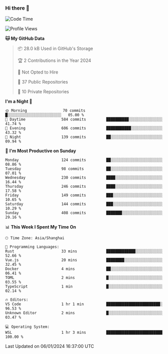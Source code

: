 ### Hi there 👋

<!--
**robinWongM/robinWongM** is a ✨ _special_ ✨ repository because its `README.md` (this file) appears on your GitHub profile.

Here are some ideas to get you started:

- 🔭 I’m currently working on ...
- 🌱 I’m currently learning ...
- 👯 I’m looking to collaborate on ...
- 🤔 I’m looking for help with ...
- 💬 Ask me about ...
- 📫 How to reach me: ...
- 😄 Pronouns: ...
- ⚡ Fun fact: ...
-->

<!--START_SECTION:waka-->
![Code Time](http://img.shields.io/badge/Code%20Time-152%20hrs%2016%20mins-blue)

![Profile Views](http://img.shields.io/badge/Profile%20Views-0-blue)

**🐱 My GitHub Data** 

> 📦 28.0 kB Used in GitHub's Storage 
 > 
> 🏆 2 Contributions in the Year 2024
 > 
> 🚫 Not Opted to Hire
 > 
> 📜 37 Public Repositories 
 > 
> 🔑 10 Private Repositories 
 > 
**I'm a Night 🦉** 

```text
🌞 Morning                70 commits          █░░░░░░░░░░░░░░░░░░░░░░░░   05.00 % 
🌆 Daytime                584 commits         ██████████░░░░░░░░░░░░░░░   41.74 % 
🌃 Evening                606 commits         ███████████░░░░░░░░░░░░░░   43.32 % 
🌙 Night                  139 commits         ██░░░░░░░░░░░░░░░░░░░░░░░   09.94 % 
```
📅 **I'm Most Productive on Sunday** 

```text
Monday                   124 commits         ██░░░░░░░░░░░░░░░░░░░░░░░   08.86 % 
Tuesday                  98 commits          ██░░░░░░░░░░░░░░░░░░░░░░░   07.01 % 
Wednesday                230 commits         ████░░░░░░░░░░░░░░░░░░░░░   16.44 % 
Thursday                 246 commits         ████░░░░░░░░░░░░░░░░░░░░░   17.58 % 
Friday                   149 commits         ███░░░░░░░░░░░░░░░░░░░░░░   10.65 % 
Saturday                 144 commits         ███░░░░░░░░░░░░░░░░░░░░░░   10.29 % 
Sunday                   408 commits         ███████░░░░░░░░░░░░░░░░░░   29.16 % 
```


📊 **This Week I Spent My Time On** 

```text
🕑︎ Time Zone: Asia/Shanghai

💬 Programming Languages: 
Rust                     33 mins             █████████████░░░░░░░░░░░░   52.66 % 
Vue.js                   20 mins             ████████░░░░░░░░░░░░░░░░░   32.45 % 
Docker                   4 mins              ██░░░░░░░░░░░░░░░░░░░░░░░   06.41 % 
TOML                     2 mins              █░░░░░░░░░░░░░░░░░░░░░░░░   03.55 % 
TypeScript               1 min               █░░░░░░░░░░░░░░░░░░░░░░░░   02.14 % 

🔥 Editors: 
VS Code                  1 hr 1 min          ████████████████████████░   96.53 % 
Unknown Editor           2 mins              █░░░░░░░░░░░░░░░░░░░░░░░░   03.47 % 

💻 Operating System: 
WSL                      1 hr 3 mins         █████████████████████████   100.00 % 
```


 Last Updated on 06/01/2024 16:37:00 UTC
<!--END_SECTION:waka-->
